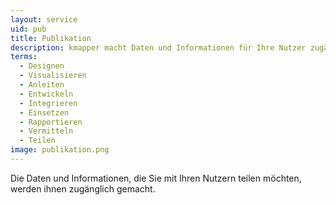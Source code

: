 ```yaml
---
layout: service
uid: pub
title: Publikation
description: kmapper macht Daten und Informationen für Ihre Nutzer zugänglich
terms: 
  - Designen
  - Visualisieren
  - Anleiten
  - Entwickeln
  - Integrieren
  - Einsetzen
  - Rapportieren
  - Vermitteln
  - Teilen
image: publikation.png
---
```


Die Daten und Informationen, die Sie mit Ihren Nutzern teilen möchten, werden ihnen zugänglich gemacht. 
